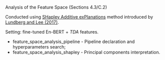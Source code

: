 Analysis of the Feature Space (Sections 4.3/C.2)  

Conducted using [SHapley Additive exPlanations](https://github.com/slundberg/shap) method introduced by [Lundberg and Lee (2017)](https://proceedings.neurips.cc/paper/2017/hash/8a20a8621978632d76c43dfd28b67767-Abstract.html).  

Setting: fine-tuned En-BERT + $\textit{TDA}$ features.

- feature_space_analysis_pipeline - Pipeline declaration and hyperparameters search;
- feature_space_analysis_shapley - Principal components interpretation.
